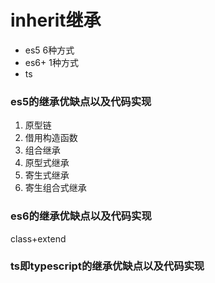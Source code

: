 # inherit继承

- es5  6种方式
- es6+ 1种方式
- ts

### es5的继承优缺点以及代码实现
1. 原型链
2. 借用构造函数
3. 组合继承
4. 原型式继承
5. 寄生式继承
6. 寄生组合式继承

### es6的继承优缺点以及代码实现
class+extend
### ts即typescript的继承优缺点以及代码实现


